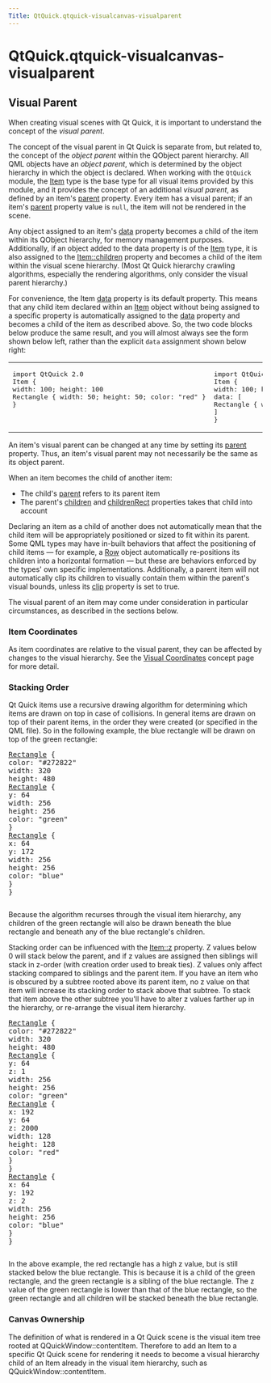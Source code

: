 ```yaml
---
Title: QtQuick.qtquick-visualcanvas-visualparent
---
```


# QtQuick.qtquick-visualcanvas-visualparent

<span class="subtitle"></span>
<!-- $$$qtquick-visualcanvas-visualparent.html-description -->
<h2 id="visual-parent">Visual Parent</h2>
<p>When creating visual scenes with Qt Quick, it is important to understand the concept of the <i>visual parent</i>.</p>
<p>The concept of the visual parent in Qt Quick is separate from, but related to, the concept of the <i>object parent</i> within the QObject parent hierarchy. All QML objects have an <i>object parent</i>, which is determined by the object hierarchy in which the object is declared. When working with the <code>QtQuick</code> module, the <a href="QtQuick.Item.md">Item</a> type is the base type for all visual items provided by this module, and it provides the concept of an additional <i>visual parent</i>, as defined by an item's <a href="QtQuick.Item.md#parent-prop">parent</a> property. Every item has a visual parent; if an item's <a href="QtQuick.Item.md#parent-prop">parent</a> property value is <code>null</code>, the item will not be rendered in the scene.</p>
<p>Any object assigned to an item's <a href="QtQuick.Item.md#data-prop">data</a> property becomes a child of the item within its QObject hierarchy, for memory management purposes. Additionally, if an object added to the data property is of the <a href="QtQuick.Item.md">Item</a> type, it is also assigned to the <a href="QtQuick.Item.md#children-prop">Item::children</a> property and becomes a child of the item within the visual scene hierarchy. (Most Qt Quick hierarchy crawling algorithms, especially the rendering algorithms, only consider the visual parent hierarchy.)</p>
<p>For convenience, the Item <a href="QtQuick.Item.md#data-prop">data</a> property is its default property. This means that any child item declared within an <a href="QtQuick.Item.md">Item</a> object without being assigned to a specific property is automatically assigned to the <a href="QtQuick.Item.md#data-prop">data</a> property and becomes a child of the item as described above. So, the two code blocks below produce the same result, and you will almost always see the form shown below left, rather than the explicit <code>data</code> assignment shown below right:</p>
<table class="generic">
<tr valign="top"><td ><pre class="cpp">import <span class="type">QtQuick</span> <span class="number">2.0</span>
Item {
width: <span class="number">100</span>; height: <span class="number">100</span>
Rectangle { width: <span class="number">50</span>; height: <span class="number">50</span>; color: <span class="string">&quot;red&quot;</span> }
}</pre>
</td><td ><pre class="cpp">import <span class="type">QtQuick</span> <span class="number">2.0</span>
Item {
width: <span class="number">100</span>; height: <span class="number">100</span>
data: <span class="operator">[</span>
Rectangle { width: <span class="number">50</span>; height: <span class="number">50</span>; color: <span class="string">&quot;red&quot;</span> }
<span class="operator">]</span>
}</pre>
</td></tr>
</table>
<p>An item's visual parent can be changed at any time by setting its <a href="QtQuick.Item.md#parent-prop">parent</a> property. Thus, an item's visual parent may not necessarily be the same as its object parent.</p>
<p>When an item becomes the child of another item:</p>
<ul>
<li>The child's <a href="QtQuick.Item.md#parent-prop">parent</a> refers to its parent item</li>
<li>The parent's <a href="QtQuick.Item.md#children-prop">children</a> and <a href="QtQuick.Item.md#childrenRect.x-prop">childrenRect</a> properties takes that child into account</li>
</ul>
<p>Declaring an item as a child of another does not automatically mean that the child item will be appropriately positioned or sized to fit within its parent. Some QML types may have in-built behaviors that affect the positioning of child items — for example, a <a href="QtQuick.qtquick-positioning-layouts.md#row">Row</a> object automatically re-positions its children into a horizontal formation — but these are behaviors enforced by the types' own specific implementations. Additionally, a parent item will not automatically clip its children to visually contain them within the parent's visual bounds, unless its <a href="QtQuick.Item.md#clip-prop">clip</a> property is set to true.</p>
<p>The visual parent of an item may come under consideration in particular circumstances, as described in the sections below.</p>
<h3 >Item Coordinates</h3>
<p>As item coordinates are relative to the visual parent, they can be affected by changes to the visual hierarchy. See the <a href="QtQuick.qtquick-visualcanvas-coordinates.md">Visual Coordinates</a> concept page for more detail.</p>
<h3 >Stacking Order</h3>
<p>Qt Quick items use a recursive drawing algorithm for determining which items are drawn on top in case of collisions. In general items are drawn on top of their parent items, in the order they were created (or specified in the QML file). So in the following example, the blue rectangle will be drawn on top of the green rectangle:</p>
<pre class="qml"><span class="type"><a href="QtQuick.Rectangle.md">Rectangle</a></span> {
<span class="name">color</span>: <span class="string">&quot;#272822&quot;</span>
<span class="name">width</span>: <span class="number">320</span>
<span class="name">height</span>: <span class="number">480</span>
<span class="type"><a href="QtQuick.Rectangle.md">Rectangle</a></span> {
<span class="name">y</span>: <span class="number">64</span>
<span class="name">width</span>: <span class="number">256</span>
<span class="name">height</span>: <span class="number">256</span>
<span class="name">color</span>: <span class="string">&quot;green&quot;</span>
}
<span class="type"><a href="QtQuick.Rectangle.md">Rectangle</a></span> {
<span class="name">x</span>: <span class="number">64</span>
<span class="name">y</span>: <span class="number">172</span>
<span class="name">width</span>: <span class="number">256</span>
<span class="name">height</span>: <span class="number">256</span>
<span class="name">color</span>: <span class="string">&quot;blue&quot;</span>
}
}</pre>
<p class="centerAlign"><img src="../../../../media/visual-parent-example.png" alt="" /></p><p>Because the algorithm recurses through the visual item hierarchy, any children of the green rectangle will also be drawn beneath the blue rectangle and beneath any of the blue rectangle's children.</p>
<p>Stacking order can be influenced with the <a href="QtQuick.Item.md#z-prop">Item::z</a> property. Z values below 0 will stack below the parent, and if z values are assigned then siblings will stack in z-order (with creation order used to break ties). Z values only affect stacking compared to siblings and the parent item. If you have an item who is obscured by a subtree rooted above its parent item, no z value on that item will increase its stacking order to stack above that subtree. To stack that item above the other subtree you'll have to alter z values farther up in the hierarchy, or re-arrange the visual item hierarchy.</p>
<pre class="qml"><span class="type"><a href="QtQuick.Rectangle.md">Rectangle</a></span> {
<span class="name">color</span>: <span class="string">&quot;#272822&quot;</span>
<span class="name">width</span>: <span class="number">320</span>
<span class="name">height</span>: <span class="number">480</span>
<span class="type"><a href="QtQuick.Rectangle.md">Rectangle</a></span> {
<span class="name">y</span>: <span class="number">64</span>
<span class="name">z</span>: <span class="number">1</span>
<span class="name">width</span>: <span class="number">256</span>
<span class="name">height</span>: <span class="number">256</span>
<span class="name">color</span>: <span class="string">&quot;green&quot;</span>
<span class="type"><a href="QtQuick.Rectangle.md">Rectangle</a></span> {
<span class="name">x</span>: <span class="number">192</span>
<span class="name">y</span>: <span class="number">64</span>
<span class="name">z</span>: <span class="number">2000</span>
<span class="name">width</span>: <span class="number">128</span>
<span class="name">height</span>: <span class="number">128</span>
<span class="name">color</span>: <span class="string">&quot;red&quot;</span>
}
}
<span class="type"><a href="QtQuick.Rectangle.md">Rectangle</a></span> {
<span class="name">x</span>: <span class="number">64</span>
<span class="name">y</span>: <span class="number">192</span>
<span class="name">z</span>: <span class="number">2</span>
<span class="name">width</span>: <span class="number">256</span>
<span class="name">height</span>: <span class="number">256</span>
<span class="name">color</span>: <span class="string">&quot;blue&quot;</span>
}
}</pre>
<p class="centerAlign"><img src="../../../../media/visual-parent-example2.png" alt="" /></p><p>In the above example, the red rectangle has a high z value, but is still stacked below the blue rectangle. This is because it is a child of the green rectangle, and the green rectangle is a sibling of the blue rectangle. The z value of the green rectangle is lower than that of the blue rectangle, so the green rectangle and all children will be stacked beneath the blue rectangle.</p>
<h3 >Canvas Ownership</h3>
<p>The definition of what is rendered in a Qt Quick scene is the visual item tree rooted at QQuickWindow::contentItem. Therefore to add an Item to a specific Qt Quick scene for rendering it needs to become a visual hierarchy child of an Item already in the visual item hierarchy, such as QQuickWindow::contentItem.</p>
<!-- @@@qtquick-visualcanvas-visualparent.html -->
